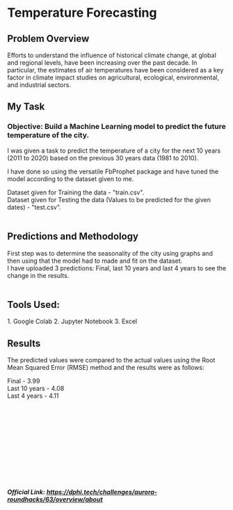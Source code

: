 # Temperature Forecasting<br>

## Problem Overview
Efforts to understand the influence of historical climate change, at global and regional levels, have been increasing over the past decade. In particular, the estimates of air temperatures have been considered as a key factor in climate impact studies on agricultural, ecological, environmental, and industrial sectors.

## My Task
### Objective: Build a Machine Learning model to predict the future temperature of the city.
I was given a task to predict the temperature of a city for the next 10 years (2011 to 2020) based on the previous 30 years data (1981 to 2010).<br>

I have done so using the versatile FbProphet package and have tuned the model according to the dataset given to me.<br>

Dataset given for Training the data - "train.csv".<br>
Dataset given for Testing the data (Values to be predicted for the given dates) - "test.csv".<br><br>

## Predictions and Methodology<br>

First step was to determine the seasonality of the city using graphs and then using that the model had to made and fit on the dataset. <br>
I have uploaded 3 predictions: Final, last 10 years and last 4 years to see the change in the results.<br><br>

## Tools Used:
<p>
  1. Google Colab
  2. Jupyter Notebook
  3. Excel

## Results<br>

The predicted values were compared to the actual values using the Root Mean Squared Error (RMSE) method and the results were as follows:<br>

Final - 3.99 <br>
Last 10 years - 4.08 <br>
Last 4 years - 4.11 <br>

<br><br><br><br><br><br><br><br><br><br>

##### Official Link: https://dphi.tech/challenges/aurora-roundhacks/63/overview/about
